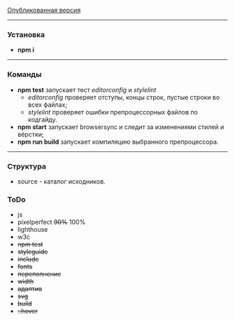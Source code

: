 [Опубликованная версия](https://aleksem07.github.io/catEnergy "Опубликованная версия")

---

### Установка

- **npm i**

---

### Команды

- **npm test** запускает тест _editorconfig_ и _stylelint_
  - _editorconfig_ проверяет отступы, концы строк, пустые строки во всех файлах;
  - _stylelint_ проверяет ошибки препроцессорных файлов по кодгайду.
- **npm start** запускает browsersync и следит за изменениями стилей и вёрстки;
- **npm run build** запускает компиляцию выбранного препроцессора.

---

### Структура

- source - каталог исходников.

### ToDo

- js
- pixelperfect ~~90%~~ 100%
- lighthouse
- w3c
- ~~npm test~~
- ~~styleguide~~
- ~~include~~
- ~~fonts~~
- ~~переполнение~~
- ~~width~~
- ~~адаптив~~
- ~~svg~~
- ~~build~~
- ~~::hover~~
